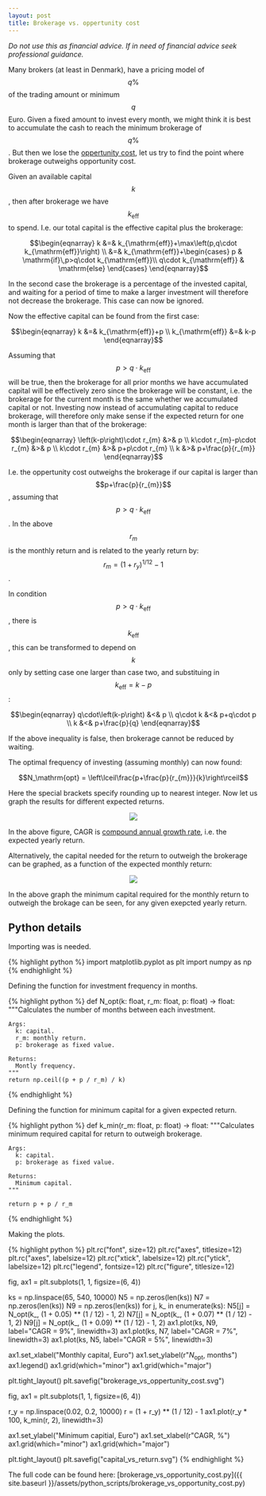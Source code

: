```yaml
---
layout: post
title: Brokerage vs. oppertunity cost
---
```


*Do not use this as financial advice. If in need of financial advice seek professional guidance.*

Many brokers (at least in Denmark), have a pricing model of $$q\%$$ of the trading amount or minimum $$q$$ Euro.
Given a fixed amount to invest every month, we might think it is best to accumulate the cash to reach the minimum brokerage of $$q\%$$.
But then we lose the [oppertunity cost](https://en.wikipedia.org/wiki/Opportunity_cost), let us try to find the point where brokerage outweighs opportunity cost.

Given an available capital $$k$$, then after brokerage we have $$k_\mathrm{eff}$$ to spend.
I.e. our total capital is the effective capital plus the brokerage:

$$\begin{eqnarray} 
k &=& k_{\mathrm{eff}}+\max\left(p,q\cdot k_{\mathrm{eff}}\right) \\
  &=& k_{\mathrm{eff}}+\begin{cases} 
                        p & \mathrm{if}\,p>q\cdot k_{\mathrm{eff}}\\
                        q\cdot k_{\mathrm{eff}} & \mathrm{else}
                        \end{cases} 
\end{eqnarray}$$

In the second case the brokerage is a percentage of the invested capital, and waiting for a period of time to make a larger investment will therefore not decrease the brokerage. 
This case can now be ignored.

Now the effective capital can be found from the first case:

$$\begin{eqnarray} 
k &=& k_{\mathrm{eff}}+p \\
k_{\mathrm{eff}} &=& k-p
\end{eqnarray}$$

Assuming that $$p>q\cdot k_{\mathrm{eff}}$$ will be true, then the brokerage for all prior months we have accumulated capital will be effectively zero since the brokerage will be constant, i.e. the brokerage for the current month is the same whether we accumulated capital or not.
Investing now instead of accumulating capital to reduce brokerage, will therefore only make sense if the expected return for one month is larger than that of the brokerage:

$$\begin{eqnarray} 
\left(k-p\right)\cdot r_{m} &>& p \\
k\cdot r_{m}-p\cdot r_{m} &>& p \\
k\cdot r_{m} &>& p+p\cdot r_{m} \\
k &>& p+\frac{p}{r_{m}}
\end{eqnarray}$$

I.e. the oppertunity cost outweighs the brokerage if our capital is larger than $$p+\frac{p}{r_{m}}$$, assuming that $$p>q\cdot k_{\mathrm{eff}}$$.
In the above $$r_m$$ is the monthly return and is related to the yearly return by: $$r_m = \left(1+r_y\right)^{1/12} - 1$$.

In condition $$p>q\cdot k_{\mathrm{eff}}$$, there is $$k_{\mathrm{eff}}$$, this can be transformed to depend on $$k$$ only by setting case one larger than case two, and substituing in $$k_{\mathrm{eff}} = k-p$$:

$$\begin{eqnarray} 
q\cdot\left(k-p\right) &<& p \\
q\cdot k &<& p+q\cdot p \\
k &<& p+\frac{p}{q}
\end{eqnarray}$$

If the above inequality is false, then brokerage cannot be reduced by waiting.

The optimal frequency of investing (assuming monthly) can now found:

$$N_\mathrm{opt} = \left\lceil\frac{p+\frac{p}{r_{m}}}{k}\right\rceil$$

Here the special brackets specify rounding up to nearest integer.
Now let us graph the results for different expected returns.

<p align="center">
<img src="{{ site.baseurl }}/assets/plots/brokerage_vs_oppertunity_cost.svg"> 
</p>

In the above figure, CAGR is [compound annual growth rate](https://en.wikipedia.org/wiki/Compound_annual_growth_rate), i.e. the expected yearly return. 

Alternatively, the capital needed for the return to outweigh the brokerage can be graphed, as a function of the expected monthly return:

<p align="center">
<img src="{{ site.baseurl }}/assets/plots/capital_vs_return.svg"> 
</p>

In the above graph the minimum capital required for the monthly return to outweigh the brokage can be seen, for any given exepcted yearly return.

<!-- python_split -->

## Python details

Importing was is needed.

{% highlight python %}
import matplotlib.pyplot as plt
import numpy as np
{% endhighlight %}

Defining the function for investment frequency in months.

{% highlight python %}
def N_opt(k: float, r_m: float, p: float) -> float:
    """Calculates the number of months between each investment.

    Args:
      k: capital.
      r_m: monthly return.
      p: brokerage as fixed value.

    Returns:
      Montly frequency.
    """
    return np.ceil((p + p / r_m) / k)
{% endhighlight %}

Defining the function for minimum capital for a given expected return.

{% highlight python %}
def k_min(r_m: float, p: float) -> float:
    """Calculates minimum required capital 
    for return to outweigh brokerage.

    Args:
      k: capital.
      p: brokerage as fixed value.

    Returns:
      Minimum capital.
    """

    return p + p / r_m
{% endhighlight %}

Making the plots.

{% highlight python %}
plt.rc("font", size=12)
plt.rc("axes", titlesize=12)
plt.rc("axes", labelsize=12)
plt.rc("xtick", labelsize=12)
plt.rc("ytick", labelsize=12)
plt.rc("legend", fontsize=12)
plt.rc("figure", titlesize=12)

fig, ax1 = plt.subplots(1, 1, figsize=(6, 4))

ks = np.linspace(65, 540, 10000)
N5 = np.zeros(len(ks))
N7 = np.zeros(len(ks))
N9 = np.zeros(len(ks))
for j, k_ in enumerate(ks):
    N5[j] = N_opt(k_, (1 + 0.05) ** (1 / 12) - 1, 2)
    N7[j] = N_opt(k_, (1 + 0.07) ** (1 / 12) - 1, 2)
    N9[j] = N_opt(k_, (1 + 0.09) ** (1 / 12) - 1, 2)
ax1.plot(ks, N9, label="CAGR = 9%", linewidth=3)
ax1.plot(ks, N7, label="CAGR = 7%", linewidth=3)
ax1.plot(ks, N5, label="CAGR = 5%", linewidth=3)

ax1.set_xlabel("Monthly capital, Euro")
ax1.set_ylabel(r"$N_\mathrm{opt}$, months")
ax1.legend()
ax1.grid(which="minor")
ax1.grid(which="major")

plt.tight_layout()
plt.savefig("brokerage_vs_oppertunity_cost.svg")


fig, ax1 = plt.subplots(1, 1, figsize=(6, 4))

r_y = np.linspace(0.02, 0.2, 10000)
r = (1 + r_y) ** (1 / 12) - 1
ax1.plot(r_y * 100, k_min(r, 2), linewidth=3)

ax1.set_ylabel("Minimum capitial, Euro")
ax1.set_xlabel(r"CAGR, %")
ax1.grid(which="minor")
ax1.grid(which="major")

plt.tight_layout()
plt.savefig("capital_vs_return.svg")
{% endhighlight %}

The full code can be found here: [brokerage_vs_opportunity_cost.py]({{ site.baseurl }}/assets/python_scripts/brokerage_vs_opportunity_cost.py)
